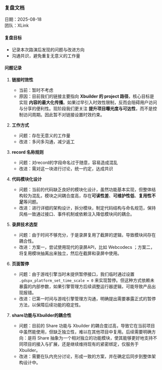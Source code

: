 
### 复盘文档
日期：2025-08-18  
团队：XLink 
#### 复盘目标
- 记录本次路演后发现的问题与改进方向  
- 沟通共识，避免重复无意义的工作量 
#### 问题记录
1. **链接时效性**  
   - 当前：暂时不考虑  
   - 原因：目前我们的链接主要指向 **Xbuilder 的 project 路径**，核心目标是实现 **内容的最大化传播**。如果过早引入时效性限制，反而会阻碍用户访问与分享的便利性。现阶段我们更关注 **提升项目曝光度与可达性**，而不是控制访问周期。因此暂不对链接设置时效约束。

2. **工作方式**  
   - 问题：存在无意义的工作量  
   - 改进：多问多沟通，减少返工  

3. **record 名称规则**
   - 问题：对record的字段命名过于随意，容易造成混乱 
   - 改进：需对这一块进行讨论，统一约定，达成共识

4. **代码模块化设计**  
   - 问题：当前的代码缺乏良好的模块化设计，虽然功能基本实现，但整体结构较为混乱，模块之间耦合度高，存在**可读性差**、**可维护性低**、**复用性不足**等问题。
   - 改进：进行详细的架构设计，拆分模块，制定代码结构与命名规范，保持风格一致通过接口、事件机制或依赖注入降低模块间的耦合。

5. **录屏技术选型**  
   - 问题：由于时间不够充分，于是录屏复用了截屏的逻辑，导致模块间存在耦合性。
   - 改进：方案一，尝试使用现代的录屏API，比如 Webcodecs ；方案二，将复用模块抽离出来独立，然后在截屏和录屏中使用。  

6. **页面暂停**
   - 问题：由于游戏引擎当时未提供暂停接口，我们临时通过设置 `.gdspx_platform_set_time_scale = 0` 来实现暂停。但这种方式依赖未暴露的内部参数，如果引擎管理方后续调整运行器逻辑，可能导致产品出现报错。  
   - 改进：已第一时间与游戏引擎管理方沟通，明确提出需要暴露正式的暂停方法，以保障后续功能的稳定性。  

7. **share功能与Xbuilder的耦合性**
    - 问题：目前的 Share 功能与 Xbuilder 的耦合度过高，导致它在当前项目中虽然能使用，但缺乏独立性，难以在其他项目中复用。后续需要明确方向：是将 Share 抽象为一个相对独立的功能模块，使其能够更好地支持不同项目的接入与扩展，还是继续维持现有的紧密绑定，仅服务于 Xbuilder。
    - 改进：需要在队内充分讨论，形成一致的方案，并在确定后同步到整体架构设计中。 

 


